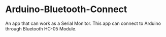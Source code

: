 # Arduino-Bluetooth-Connect
An app that can work as a Serial Monitor. This app can connect to Arduino through Bluetooth HC-05 Module.
